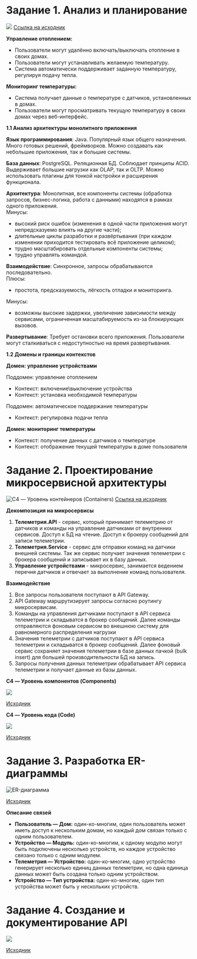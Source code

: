 # Задание 1. Анализ и планирование

![](/diagrams/context/Умный%20дом.png)
[Ссылка на исходник](/diagrams/context/Умный%20дом.puml)

**Управление отоплением:**

* Пользователи могут удалённо включать/выключать отопление в своих домах.
* Пользователи могут устанавливать желаемую температуру.
* Система автоматически поддерживает заданную температуру, регулируя подачу тепла.

**Мониторинг температуры:**

* Система получает данные о температуре с датчиков, установленных в домах.
* Пользователи могут просматривать текущую температуру в своих домах через веб-интерфейс.

**1.1 Анализ архитектуры монолитного приложения**

**Язык программирования**: Java. Популярный язык общего назначения. Много готовых решений, фреймворков. Можно создавать как небольшие приложения, так и большие системы.  

**База данных**: PostgreSQL. Реляционная БД. Соблюдает принципы ACID. Выдерживает большие нагрузки как OLAP, так и OLTP. Можно использовать плагины для тонкой настройки и расширения функционала.  

**Архитектура**: Монолитная, все компоненты системы (обработка запросов, бизнес-логика, работа с данными) находятся в рамках одного приложения.  
Минусы: 
- высокий риск ошибок (изменения в одной части приложения могут непредсказуемо влиять на другие части); 
- длительные циклы разработки и развёртывания (при каждом изменении приходится тестировать всё приложение целиком); 
- трудно масштабировать отдельные компоненты системы; 
- трудно управлять командой.  

**Взаимодействие**: Синхронное, запросы обрабатываются последовательно.  
Плюсы: 
- простота, предсказуемость, лёгкость отладки и мониторинга.  

Минусы: 
- возможны высокие задержки, увеличение зависимости между сервисами, ограниченная масштабируемость из-за блокирующих вызовов.  

**Развертывание**: Требует остановки всего приложения. Пользователи могут сталкиваться с недоступностью на время развертывания.

**1.2 Домены и границы контекстов**

**Домен: управление устройствами**

Поддомен: управление отоплением  
- Контекст: включение\выключение устройства
- Контекст: установка необходимой температуры

Поддомен: автоматическое поддержание температуры
- Контекст: регулировка подачи тепла

**Домен: мониторинг температуры**

- Контекст: получение данных с датчиков о температуре
- Контекст: отображение текущей температуры в доме пользователя

# Задание 2. Проектирование микросервисной архитектуры

![C4 — Уровень контейнеров (Containers)](/diagrams/containers/Умный%20дом_containers.png)
[Ссылка на исходник](/diagrams/containers/Умный%20дом_containers.puml)

**Декомпозиция на микросервисы**

1. **Телеметрия.API** - сервис, который принимает телеметрию от датчиков и команды на управление датчиками от внутренних сервисов. Доступ к БД на чтение. Доступ к брокеру сообщений для записи телеметрии.
1. **Телеметрия.Service** - сервис для отправки команд на датчики внешней системы. Так же сервис получает значения телеметрии с брокера сообщений и записывает их в базу данных.
3. **Управление устройствами** - микросервис, занимается ведением перечня датчиков и отвечает за выполнение команд пользователя.

**Взаимодействие**

1. Все запросы пользователя поступают в API Gateway.
2. API Gateway маршрутизирует запросы согласно роутингу микросервисам.
3. Команды на управления дитчиками поступают в API сервиса телеметрии и складыватся в брокер сообщений. Далее команды отправляются фоновым сервисом во внешнюю систему для равномерного распределения нагрузки
4. Значения телеметрии с датчиков поступают в API сервиса телеметрии и складыватся в брокер сообщений. Далее фоновый сервис сохраняет значения телеметрии в базе данных пачкой (bulk insert) для большей производительности БД на запись.
5. Запросы получения данных телеметрии обрабатывает API сервиса телеметрии и получает данные из базы данных.

**C4 — Уровень компонентов (Components)**  

![](diagrams/components/Умный%20дом_components.png)

[Исходник](diagrams/components/Умный%20дом_components.puml)

**C4 — Уровень кода (Code)**  

![](diagrams/code/TelemetryApi.png)

[Исходник](diagrams/code/TelemetryApi.puml)

# Задание 3. Разработка ER-диаграммы

![ER-диаграмма](diagrams/er/ER%20Умный%20дом.png)

[Исходник](diagrams/er/er-diagram.puml)

**Описание связей**

* **Пользователь — Дом:** один-ко-многим, один пользователь может иметь доступ к нескольким домам, но каждый дом связан только с одним пользователем.
* **Устройство — Модуль:** один-ко-многим, к одному модулю могут быть подключены несколько устройств, но каждое устройство связано только с одним модулем.
* **Телеметрия — Устройство:** один-ко-многим, одно устройство генерирует несколько единиц данных телеметрии, но одна единица данных может быть создана только одним устройством.
* **Устройство — Тип устройства:** один-ко-многим, один тип устройства может быть у нескольких устройств.

# Задание 4. Создание и документирование API

![](api/openapi.png)

[Исходник](api/openapi3_0.yaml)